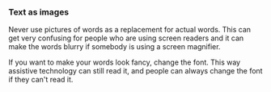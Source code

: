 ### Text as images
Never use pictures of words as a replacement for actual words. This can get very confusing for people who are using screen readers and it can make the words blurry if somebody is using a screen magnifier.

If you want to make your words look fancy, change the font. This way assistive technology can still read it, and people can always change the font if they can't read it.
